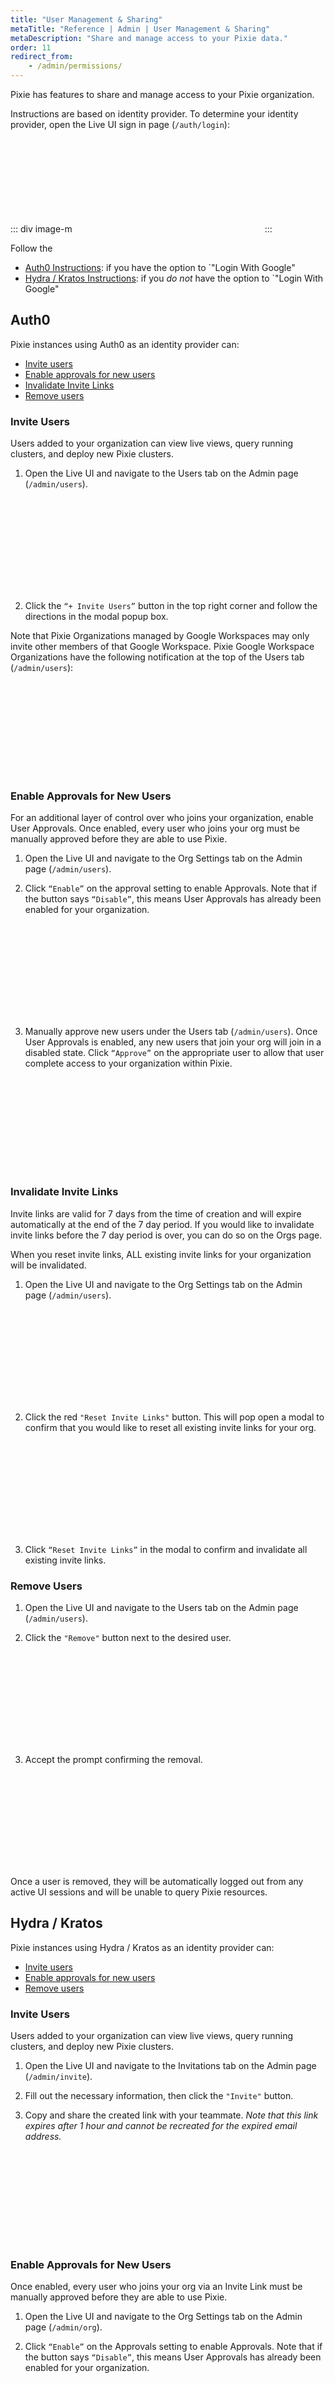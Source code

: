 ```yaml
---
title: "User Management & Sharing"
metaTitle: "Reference | Admin | User Management & Sharing"
metaDescription: "Share and manage access to your Pixie data."
order: 11
redirect_from:
    - /admin/permissions/
---
```


Pixie has features to share and manage access to your Pixie organization.

Instructions are based on identity provider. To determine your identity provider, open the Live UI sign in page (`/auth/login`):

::: div image-m
<svg title='Your Pixie uses Auth0 if you see the option to "Login with Google".' src='admin/user-mgmt/determine-auth.png'/>
:::

Follow the

- [Auth0 Instructions](/reference/admin/user-mgmt/#auth0): if you have the option to `"Login With Google"
- [Hydra / Kratos Instructions](/reference/admin/user-mgmt/#hydra-kratos): if you _do not_ have the option to `"Login With Google"

## Auth0

Pixie instances using Auth0 as an identity provider can:

- [Invite users](/reference/admin/user-mgmt#invite-users-1)
- [Enable approvals for new users](/reference/admin/user-mgmt#enable-approvals-for-new-users-1)
- [Invalidate Invite Links](/reference/admin/user-mgmt#invalidate-invite-links)
- [Remove users](/reference/admin/user-mgmt#remove-users)

### Invite Users

Users added to your organization can view live views, query running clusters, and deploy new Pixie clusters.

1. Open the Live UI and navigate to the Users tab on the Admin page (`/admin/users`).

<svg title='' src='admin/user-mgmt/users-tab-invite-button.png'/>

2. Click the `“+ Invite Users”` button in the top right corner and follow the directions in the modal popup box.

Note that Pixie Organizations managed by Google Workspaces may only invite other members of that Google Workspace. Pixie Google Workspace Organizations have the following notification at the top of the Users tab (`/admin/users`):

<svg title='' src='admin/user-mgmt/google-workspace-org.png'/>

### Enable Approvals for New Users

For an additional layer of control over who joins your organization, enable User Approvals. Once enabled, every user who joins your org must be manually approved before they are able to use Pixie.

1. Open the Live UI and navigate to the Org Settings tab on the Admin page (`/admin/users`).

2. Click `“Enable”` on the approval setting to enable Approvals. Note that if the button says `“Disable”`, this means User Approvals has already been enabled for your organization.

<svg title='' src='admin/user-mgmt/enable-approvals.png'/>

3. Manually approve new users under the Users tab (`/admin/users`). Once User Approvals is enabled, any new users that join your org will join in a disabled state. Click `“Approve”` on the appropriate user to allow that user complete access to your organization within Pixie.

<svg title='' src='admin/user-mgmt/user-unapproved.png'/>

### Invalidate Invite Links

Invite links are valid for 7 days from the time of creation and will expire automatically at the end of the 7 day period. If you would like to invalidate invite links before the 7 day period is over, you can do so on the Orgs page.

<Alert variant="outlined" severity="warning">When you reset invite links, ALL existing invite links for your organization will be invalidated.</Alert>

1. Open the Live UI and navigate to the Org Settings tab on the Admin page (`/admin/users`).

<svg title='' src='admin/user-mgmt/reset-invite-links.png'/>

2. Click the red `"Reset Invite Links"` button. This will pop open a modal to confirm that you would like to reset all existing invite links for your org.

<svg title='' src='admin/user-mgmt/reset-invite-links-confirmation.png'/>

3. Click `“Reset Invite Links”` in the modal to confirm and invalidate all existing invite links.

### Remove Users

1. Open the Live UI and navigate to the Users tab on the Admin page (`/admin/users`).

2. Click the `"Remove"` button next to the desired user.

<svg title='' src='admin/user-mgmt/users-tab.png'/>

3. Accept the prompt confirming the removal.

<svg title='' src='admin/user-mgmt/user-removal-prompt.png'/>

Once a user is removed, they will be automatically logged out from any active UI sessions and will be unable to query Pixie resources.

## Hydra / Kratos

Pixie instances using Hydra / Kratos as an identity provider can:

- [Invite users](/reference/admin/user-mgmt#invite-users)
- [Enable approvals for new users](/reference/admin/user-mgmt#enable-approvals-for-new-users)
- [Remove users](/reference/admin/user-mgmt#enable-approvals-for-new-users)

### Invite Users

Users added to your organization can view live views, query running clusters, and deploy new Pixie clusters.

1. Open the Live UI and navigate to the Invitations tab on the Admin page (`/admin/invite`).

2. Fill out the necessary information, then click the `"Invite"` button.

3. Copy and share the created link with your teammate. _Note that this link expires after 1 hour and cannot be recreated for the expired email address._

<svg title='' src='admin/user-mgmt/os-auth-invite-link.png'/>

### Enable Approvals for New Users

Once enabled, every user who joins your org via an Invite Link must be manually approved before they are able to use Pixie.

1. Open the Live UI and navigate to the Org Settings tab on the Admin page (`/admin/org`).

2. Click `“Enable”` on the Approvals setting to enable Approvals. Note that if the button says `“Disable”`, this means User Approvals has already been enabled for your organization.

<svg title='' src='admin/user-mgmt/os-enable-approvals.png'/>

3. Manually approve new users under the Users tab (`/admin/users`). Once User Approvals is enabled, any new users that join your org will join in a disabled state. Click `“Approve”` on the appropriate user to allow that user complete access to your organization within Pixie.

